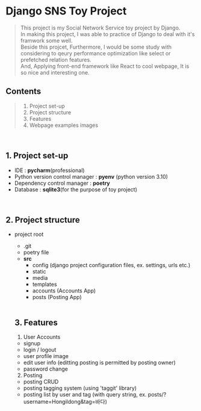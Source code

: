 # Django SNS Toy Project

> This project is my Social Network Service toy project by Django.<br>
> In making this project, I was able to practice of Django to deal with it's framwork some well.<br>
> Beside this projcet, Furthermore, I would be some study with considering to qeury performance optimization like select or prefetched relation features.<br>
> And, Applying front-end framework like React to cool webpage, It is so nice and interesting one.<br>


## Contents
> 1. Project set-up
> 2. Project structure
> 3. Features
> 4. Webpage examples images

<br>

## 1. Project set-up
- IDE : **pycharm**(professional)
- Python version control manager : **pyenv** (python version 3.10)
- Dependency control manager : **poetry**
- Database : **sqlite3**(for the purpose of toy project)

<br>

## 2. Project structure
- project root
  - .git
  - poetry file
  - **src**
      - config (django project configuration files, ex. settings, urls etc.)
      - static
      - media
      - templates
      - accounts (Accounts App)
      - posts (Posting App)

  <br>

  ## 3. Features

  1. User Accounts
    - signup
    - login / logout
    - user profile image
    - edit user info  (editting posting is permitted by posting owner)
    - password change

  2. Posting
    - posting CRUD
    - posting tagging system (using 'taggit' library)
    - posting list by user and tag (with query string, ex. posts/?username=Hongildong&tag=바다)

  <br>

  
